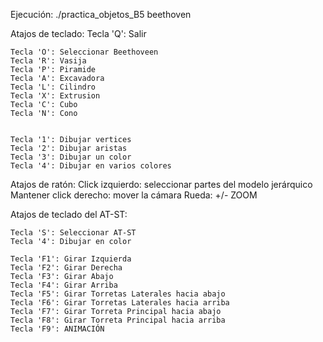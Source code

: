 Ejecución:
	./practica_objetos_B5 beethoven

Atajos de teclado:
	Tecla 'Q': Salir
	
	Tecla 'O': Seleccionar Beethoveen
	Tecla 'R': Vasija
	Tecla 'P': Piramide
	Tecla 'A': Excavadora
	Tecla 'L': Cilindro
	Tecla 'X': Extrusion
	Tecla 'C': Cubo
	Tecla 'N': Cono
	
	
	Tecla '1': Dibujar vertices
	Tecla '2': Dibujar aristas
	Tecla '3': Dibujar un color 
	Tecla '4': Dibujar en varios colores
	
Atajos de ratón:
	Click izquierdo: seleccionar partes del modelo jerárquico
	Mantener click derecho: mover la cámara
	Rueda: +/- ZOOM

Atajos de teclado del AT-ST:

	Tecla 'S': Seleccionar AT-ST
	Tecla '4': Dibujar en color 

	Tecla 'F1': Girar Izquierda
	Tecla 'F2': Girar Derecha
	Tecla 'F3': Girar Abajo
	Tecla 'F4': Girar Arriba
	Tecla 'F5': Girar Torretas Laterales hacia abajo
	Tecla 'F6': Girar Torretas Laterales hacia arriba
	Tecla 'F7': Girar Torreta Principal hacia abajo
	Tecla 'F8': Girar Torreta Principal hacia arriba
	Tecla 'F9': ANIMACIÓN
